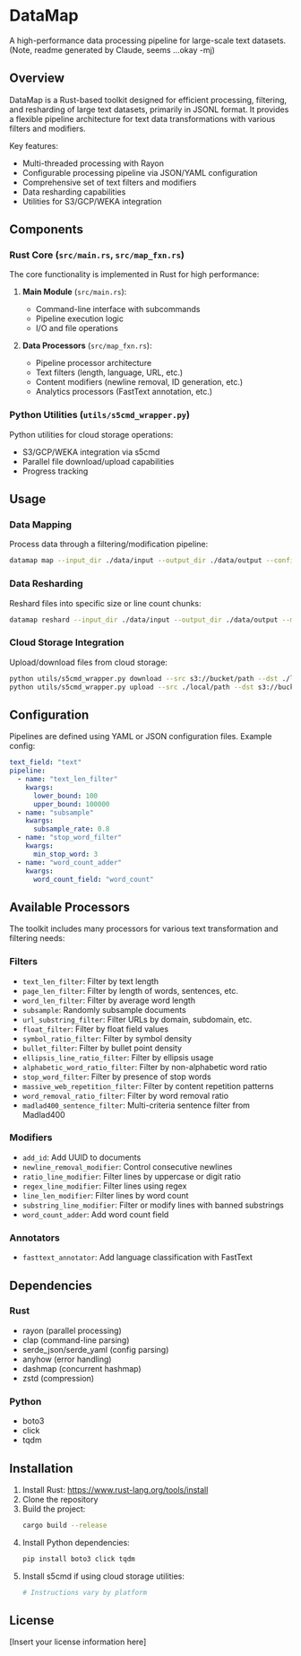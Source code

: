 # DataMap

A high-performance data processing pipeline for large-scale text datasets. (Note, readme generated by Claude, seems ...okay -mj)

## Overview

DataMap is a Rust-based toolkit designed for efficient processing, filtering, and resharding of large text datasets, primarily in JSONL format. It provides a flexible pipeline architecture for text data transformations with various filters and modifiers.

Key features:
- Multi-threaded processing with Rayon
- Configurable processing pipeline via JSON/YAML configuration
- Comprehensive set of text filters and modifiers
- Data resharding capabilities
- Utilities for S3/GCP/WEKA integration

## Components

### Rust Core (`src/main.rs`, `src/map_fxn.rs`)

The core functionality is implemented in Rust for high performance:

1. **Main Module** (`src/main.rs`): 
   - Command-line interface with subcommands
   - Pipeline execution logic
   - I/O and file operations

2. **Data Processors** (`src/map_fxn.rs`): 
   - Pipeline processor architecture
   - Text filters (length, language, URL, etc.)
   - Content modifiers (newline removal, ID generation, etc.)
   - Analytics processors (FastText annotation, etc.)

### Python Utilities (`utils/s5cmd_wrapper.py`)

Python utilities for cloud storage operations:
- S3/GCP/WEKA integration via s5cmd
- Parallel file download/upload capabilities
- Progress tracking

## Usage

### Data Mapping

Process data through a filtering/modification pipeline:

```bash
datamap map --input_dir ./data/input --output_dir ./data/output --config pipeline_config.yaml [--err_dir ./data/errors] [--threads 16]
```

### Data Resharding

Reshard files into specific size or line count chunks:

```bash
datamap reshard --input_dir ./data/input --output_dir ./data/output --max_lines 10000 --max_size 100000000 [--subsample 0.1] [--threads 16]
```

### Cloud Storage Integration

Upload/download files from cloud storage:

```bash
python utils/s5cmd_wrapper.py download --src s3://bucket/path --dst ./local/path [--part 0 --num-parts 4]
python utils/s5cmd_wrapper.py upload --src ./local/path --dst s3://bucket/path
```

## Configuration

Pipelines are defined using YAML or JSON configuration files. Example config:

```yaml
text_field: "text"
pipeline:
  - name: "text_len_filter"
    kwargs:
      lower_bound: 100
      upper_bound: 100000
  - name: "subsample"
    kwargs:
      subsample_rate: 0.8
  - name: "stop_word_filter"
    kwargs:
      min_stop_word: 3
  - name: "word_count_adder"
    kwargs:
      word_count_field: "word_count"
```

## Available Processors

The toolkit includes many processors for various text transformation and filtering needs:

### Filters
- `text_len_filter`: Filter by text length
- `page_len_filter`: Filter by length of words, sentences, etc.
- `word_len_filter`: Filter by average word length
- `subsample`: Randomly subsample documents
- `url_substring_filter`: Filter URLs by domain, subdomain, etc.
- `float_filter`: Filter by float field values
- `symbol_ratio_filter`: Filter by symbol density
- `bullet_filter`: Filter by bullet point density
- `ellipsis_line_ratio_filter`: Filter by ellipsis usage
- `alphabetic_word_ratio_filter`: Filter by non-alphabetic word ratio
- `stop_word_filter`: Filter by presence of stop words
- `massive_web_repetition_filter`: Filter by content repetition patterns
- `word_removal_ratio_filter`: Filter by word removal ratio
- `madlad400_sentence_filter`: Multi-criteria sentence filter from Madlad400

### Modifiers
- `add_id`: Add UUID to documents
- `newline_removal_modifier`: Control consecutive newlines
- `ratio_line_modifier`: Filter lines by uppercase or digit ratio
- `regex_line_modifier`: Filter lines using regex
- `line_len_modifier`: Filter lines by word count
- `substring_line_modifier`: Filter or modify lines with banned substrings
- `word_count_adder`: Add word count field

### Annotators
- `fasttext_annotator`: Add language classification with FastText

## Dependencies

### Rust
- rayon (parallel processing)
- clap (command-line parsing)
- serde_json/serde_yaml (config parsing)
- anyhow (error handling)
- dashmap (concurrent hashmap)
- zstd (compression)

### Python
- boto3
- click
- tqdm

## Installation

1. Install Rust: https://www.rust-lang.org/tools/install
2. Clone the repository
3. Build the project:
   ```bash
   cargo build --release
   ```
4. Install Python dependencies:
   ```bash
   pip install boto3 click tqdm
   ```
5. Install s5cmd if using cloud storage utilities:
   ```bash
   # Instructions vary by platform
   ```

## License

[Insert your license information here]
